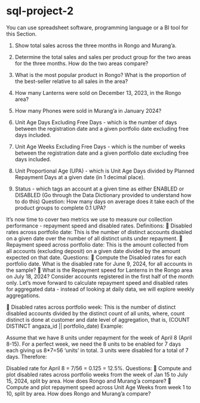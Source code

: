 # sql-project-2
You can use spreadsheet software, programming language or a BI tool for this Section.
1.	Show total sales across the three months in Rongo and Murang’a.
2.	Determine the total sales and sales per product group for the two areas for the three months. How do the two areas compare?
3.	What is the most popular product in Rongo? What is the proportion of the best-seller relative to all sales in the area?
4.	How many Lanterns were sold on December 13, 2023, in the Rongo area?
5.	How many Phones were sold in Murang’a in January 2024?


1.	Unit Age Days Excluding Free Days - which is the number of days between the registration date and a given portfolio date excluding free days included.
2.	Unit Age Weeks Excluding Free Days - which is the number of weeks between the registration date and a given portfolio date excluding free days included.
3.	Unit Proportional Age (UPA) - which is Unit Age Days divided by Planned Repayment Days at a given date (in 1 decimal place). 
4.	Status - which tags an account at a given time as either ENABLED or DISABLED (Go through the Data Dictionary provided to understand how to do this)
Question: How many days on average does it take each of the product groups to complete 0.1 UPA?


It’s now time to cover two metrics we use to measure our collection performance - repayment speed and disabled rates.
Definitions:
	Disabled rates across portfolio date: This is the number of distinct accounts disabled on a given date over the number of all distinct units under repayment.
	Repayment speed across portfolio date: This is the amount collected from all accounts (excluding deposit) on a given date divided by the amount expected on that date.
Questions:
	Compute the Disabled rates for each portfolio date. What is the disabled rate for June 9, 2024, for all accounts in the sample?
	What is the Repayment speed for Lanterns in the Rongo area on July 18, 2024? Consider accounts registered in the first half of the month only.
Let’s move forward to calculate repayment speed and disabled rates for aggregated data - instead of looking at daily data, we will explore weekly aggregations.

	Disabled rates across portfolio week: This is the number of distinct disabled accounts divided by the distinct count of all units, where, count distinct is done at customer and date level of aggregation, that is, (COUNT DISTINCT angaza_id || portfolio_date)
Example:

Assume that we have 8 units under repayment for the week of April 8 (April 8-15). For a perfect week, we need the 8 units to be enabled for 7 days each giving us 8*7=56 ‘units’ in total. 3 units were disabled for a total of 7 days. Therefore:

 Disabled rate for April 8 = 7/56 = 0.125 = 12.5%.
Questions:
	Compute and plot disabled rates across portfolio weeks from the week of Jan 15 to July 15, 2024, split by area. How does Rongo and Murang’a compare?
	Compute and plot repayment speed across Unit Age Weeks from week 1 to 10, split by area. How does Rongo and Murang’a compare?

